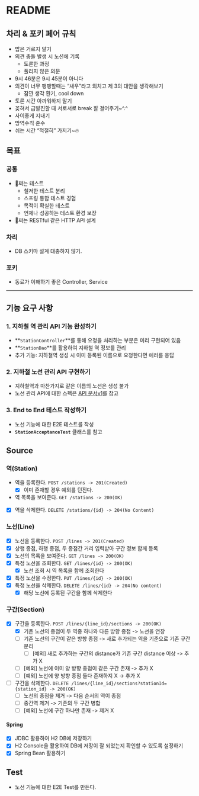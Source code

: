 # README

## 차리 & 포키 페어 규칙

- 밥은 거르지 말기
- 의견 충돌 발생 시 노션에 기록
  - 토론한 과정
  - 풀리지 않은 의문
- 9시 46분은 9시 45분이 아니다
- 의견이 너무 팽팽할때는 “새우”라고 외치고 제 3의 대안을 생각해보기
  - 잠깐 생각 환기, cool down
- 토론 시간 아까워하지 말기
- 꽂혀서 급발진할 때 서로서로 break 잘 걸어주기~^.^
- 사이좋게 지내기
- 방역수칙 준수
- 쉬는 시간 “적절히” 가지기~🔥

## 목표

### 공통

- 🐶쩌는 테스트
  - 철저한 테스트 분리
  - 스프링 통합 테스트 경험
  - 목적이 확실한 테스트
  - 언제나 성공하는 테스트 환경 보장
- 🐶쩌는 RESTful 같은 HTTP API 설계

### 차리

- DB 스키마 설계 대충하지 않기.

### 포키

- 동료가 이해하기 좋은 Controller, Service

---

## 기능 요구 사항

### 1. 지하철 역 관리 API 기능 완성하기

- **`StationController`**를 통해 요청을 처리하는 부분은 미리 구현되어 있음
- **`StationDao`**를 활용하여 지하철 역 정보를 관리
- 추가 기능: 지하철역 생성 시 이미 등록된 이름으로 요청한다면 에러를 응답

### 2. 지하철 노선 관리 API 구현하기

- 지하철역과 마찬가지로 같은 이름의 노선은 생성 불가
- 노선 관리 API에 대한 스펙은 [API 문서v1](https://techcourse-storage.s3.ap-northeast-2.amazonaws.com/d5c93e187919493da3280be44de0f17f#Line)를 참고

### 3. End to End 테스트 작성하기

- 노선 기능에 대한 E2E 테스트를 작성
- **`StationAcceptanceTest`** 클래스를 참고

## Source

### 역(Station)
- 역을 등록한다. `POST /stations -> 201(Created)`
  - [x]  이미 존재할 경우 예외를 던진다.
- 역 목록을 보여준다. `GET /stations -> 200(OK)`
- [x] 역을 삭제한다. `DELETE /stations/{id} -> 204(No Content)`

### 노선(Line)
- [x]  노선을 등록한다. `POST /lines -> 201(Created)`
- [x] 상행 종점, 하행 종점, 두 종점간 거리 입력받아 구간 정보 함께 등록
- [x]  노선의 목록을 보여준다. `GET /lines -> 200(OK)`
- [x]  특정 노선을 조회한다. `GET /lines/{id} -> 200(OK)`
   - [x] 노선 조회 시 역 목록을 함께 조회한다
- [x]  특정 노선을 수정한다. `PUT /lines/{id} -> 200(OK)`
- [x]  특정 노선을 삭제한다. `DELETE /lines/{id} -> 204(No content)`
   - [x] 해당 노선에 등록된 구간을 함께 삭제한다

### 구간(Section)
- [x] 구간을 등록한다. `POST /lines/{line_id}/sections -> 200(OK)`
  - [x] 기존 노선의 종점이 두 역중 하나와 다른 방향 종점 -> 노선을 연장
  - [ ] 기존 노선의 구간이 같은 방향 종점 -> 새로 추가되는 역을 기준으로 기존 구간 분리
    - [ ] [예외] 새로 추가하는 구간의 distance가 기존 구간 distance 이상 -> 추가 X
  - [ ] [예외] 노선에 이미 양 방향 종점이 같은 구간 존재 -> 추가 X
  - [ ] [예외] 노선에 양 방향 종점 둘다 존재하지 X -> 추가 X
- [ ] 구간을 삭제한다. `DELETE /lines/{line_id}/sections?stationId={station_id} -> 200(OK)`
  - [ ] 노선의 종점을 제거 -> 다음 순서의 역이 종점
  - [ ] 중간역 제거 -> 기존의 두 구간 병합
  - [ ] [예외] 노선에 구간 하나만 존재 -> 제거 X

#### Spring
- [x] JDBC 활용하여 H2 DB에 저장하기
- [x] H2 Console을 활용하여 DB에 저장이 잘 되었는지 확인할 수 있도록 설정하기
- [x] Spring Bean 활용하기

## Test

- 노선 기능에 대한 E2E Test를 만든다.